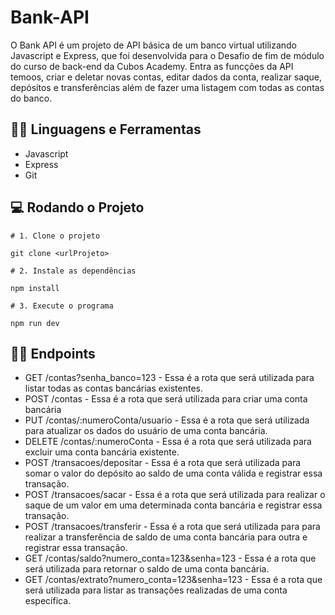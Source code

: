 # Bank-API

O Bank API é um projeto de API básica de um banco virtual utilizando Javascript e Express, que foi desenvolvida para o Desafio de fim de módulo do curso de back-end da Cubos Academy. Entra as funcções da API temoos, criar e deletar novas contas, editar dados da conta, realizar saque, depósitos e transferências além de fazer uma listagem com todas as contas do banco. 

## :man_mechanic: Linguagens e Ferramentas

- Javascript
- Express
- Git

## :computer: Rodando o Projeto

```shell
# 1. Clone o projeto

git clone <urlProjeto>

# 2. Instale as dependências

npm install

# 3. Execute o programa

npm run dev

```

## :sassy_man: Endpoints

- GET /contas?senha_banco=123 - Essa é a rota que será utilizada para listar todas as contas bancárias existentes.
- POST /contas - Essa é a rota que será utilizada para criar uma conta bancária
- PUT /contas/:numeroConta/usuario - Essa é a rota que será utilizada para atualizar os dados do usuário de uma conta bancária.
- DELETE /contas/:numeroConta - Essa é a rota que será utilizada para excluir uma conta bancária existente.
- POST /transacoes/depositar - Essa é a rota que será utilizada para somar o valor do depósito ao saldo de uma conta válida e registrar essa transação.
- POST /transacoes/sacar - Essa é a rota que será utilizada para realizar o saque de um valor em uma determinada conta bancária e registrar essa transação.
- POST /transacoes/transferir - Essa é a rota que será utilizada para para realizar a transferência de saldo de uma conta bancária para outra e registrar essa transação.
- GET /contas/saldo?numero_conta=123&senha=123 - Essa é a rota que será utilizada para retornar o saldo de uma conta bancária.
- GET /contas/extrato?numero_conta=123&senha=123 - Essa é a rota que será utilizada para listar as transações realizadas de uma conta específica.
